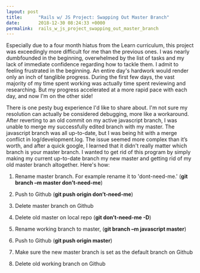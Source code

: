 ```yaml
---
layout: post
title:      "Rails w/ JS Project: Swapping Out Master Branch"
date:       2018-12-30 08:24:33 +0000
permalink:  rails_w_js_project_swapping_out_master_branch
---
```



Especially due to a four month hiatus from the Learn curriculum, this project was exceedingly more difficult for me than the previous ones. I was nearly dumbfounded in the beginning, overwhelmed by the list of tasks and my lack of immediate confidence regarding how to tackle them. I admit to feeling frustrated in the beginning. An entire day's hardwork would render only an inch of tanglible progress. During the first few days, the vast majority of my time spent working was actually time spent reviewing and researching. But my progress accelerated at a more rapid pace with each day, and now I'm on the other side! 

There is one pesty bug experience I'd like to share about. I'm not sure my resolution can actually be considered debugging, more like a workaround. After reverting to an old commit on my active javascript branch, I was unable to merge my successfully edited branch with my master. The javascript branch was all up-to-date, but I was being hit with a merge conflict in log/development.log. The issue seemed more complex than it’s worth, and after a quick google, I learned that it didn't really matter which branch is your master branch. I wanted to get rid of this program by simply making my current up-to-date branch my new master and getting rid of my old master branch altogether. Here's how:

1. Rename master branch. For example rename it to 'dont-need-me.' (**git branch –m master don’t-need-me**) 
     
2. Push to Github (**git push origin don’t-need-me**)

3. Delete master branch on Github

4. Delete old master on local repo (**git don’t-need-me -D**)

5. Rename working branch to master, (**git branch –m javascript master**)

6. Push to Github (**git push origin master**)

7. Make sure the new master branch is set as the default branch on Github

8. Delete old working branch on Github






